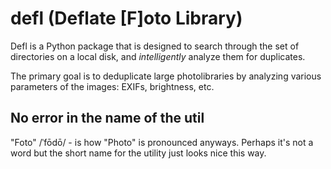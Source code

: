 # defl (Deflate [F]oto Library)

Defl is a Python package that is designed to search through the set of 
directories on a local disk, and *intelligently* analyze them for duplicates.

The primary goal is to deduplicate large photolibraries by analyzing various
parameters of the images: EXIFs, brightness, etc.

## No error in the name of the util

"Foto" /ˈfōdō/ - is how "Photo" is pronounced anyways. Perhaps it's not a word
but the short name for the utility just looks nice this way.